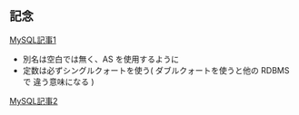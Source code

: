 ## 記念

[MySQL記事1](https://konisimple.hateblo.jp/entry/20100308/1268076444)

- 別名は空白では無く、AS を使用するように
- 定数は必ずシングルクォートを使う( ダブルクォートを使うと他の RDBMS で 違う意味になる )

[MySQL記事2](https://qiita.com/sunnyG/items/a0097a83b2a879b22ab9)
